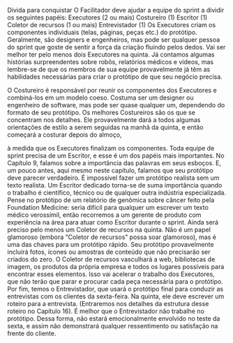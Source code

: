 Divida para conquistar
O Facilitador deve ajudar a equipe do sprint a dividir os seguintes papéis:
Executores (2 ou mais)
Costureiro (1)
Escritor (1)
Coletor de recursos (1 ou mais)
Entrevistador (1)
Os Executores criam os componentes individuais (telas, páginas, peças etc.) do protótipo. Geralmente, são designers e engenheiros, mas pode ser qualquer pessoa do sprint que goste de sentir a força da criação fluindo pelos dedos.
Vai ser melhor ter pelo menos dois Executores na quinta. Já contamos algumas histórias surpreendentes sobre robôs, relatórios médicos e vídeos, mas lembre-se de que os membros de sua equipe provavelmente já têm as habilidades necessárias para criar o protótipo de que seu negócio precisa.

O Costureiro é responsável por reunir os componentes dos Executores e combiná-los em um modelo coeso. Costuma ser um designer ou engenheiro de software, mas pode ser quase qualquer um, dependendo do formato de seu protótipo. Os melhores Costureiros são os que se concentram nos detalhes. Ele provavelmente dará a todos algumas orientações de estilo a serem seguidas na manhã da quinta, e então começará a costurar depois do almoço,

à medida que os Executores finalizam os componentes.
Toda equipe de sprint precisa de um Escritor, e esse é um dos papéis mais
importantes. No Capítulo 9, falamos sobre a importância das palavras em
seus esboços. E, um pouco antes, aqui mesmo neste capítulo, falamos que seu
protótipo deve parecer verdadeiro. É impossível fazer um protótipo realista
sem um texto realista.
Um Escritor dedicado torna-se de suma importância quando o trabalho é
científico, técnico ou de qualquer outra indústria especializada. Pense no
protótipo de um relatório de genômica sobre câncer feito pela Foundation
Medicine: seria difícil para qualquer um escrever um texto médico verossímil,
então recorremos a um gerente de produto com experiência na área para atuar
como Escritor durante o sprint.
Ainda será preciso pelo menos um Coletor de recursos na quinta. Não é
um papel glamoroso (embora “Coletor de recursos” possa soar glamoroso), mas
é uma das chaves para um protótipo rápido. Seu protótipo provavelmente
incluirá fotos, ícones ou amostras de conteúdo que não precisarão ser criados
do zero. O Coletor de recursos vasculhará a web, bibliotecas de imagem, os
produtos da própria empresa e todos os lugares possíveis para encontrar esses
elementos. Isso vai acelerar o trabalho dos Executores, que não terão que
parar e procurar cada peça necessária para o protótipo.
Por fim, temos o Entrevistador, que usará o protótipo final para conduzir
as entrevistas com os clientes da sexta-feira. Na quinta, ele deve escrever um
roteiro para a entrevista. (Entraremos nos detalhes da estrutura desse roteiro
no Capítulo 16). É melhor que o Entrevistador não trabalhe no protótipo.
Dessa forma, não estará emocionalmente envolvido no teste da sexta, e assim
não demonstrará qualquer ressentimento ou satisfação na frente do cliente.

